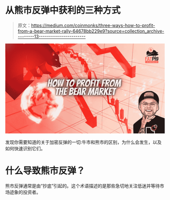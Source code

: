 # 从熊市反弹中获利的三种方式

> 原文：<https://medium.com/coinmonks/three-ways-how-to-profit-from-a-bear-market-rally-64678bb229e9?source=collection_archive---------13----------------------->

![](img/00cbcb82060867a2df0315adb3159f09.png)

发现你需要知道的关于加密反弹的一切:牛市和熊市的区别，为什么会发生，以及如何快速识别它们。

# 什么导致熊市反弹？

熊市反弹通常是由“抄底”引起的。这个术语描述的是那些急切地关注低迷并等待市场迹象的投资者。